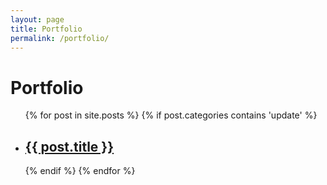 ```yaml
---
layout: page
title: Portfolio
permalink: /portfolio/
---
```


<div class="home">

  <h1 class="page-heading">Portfolio</h1>

  <ul class="post-list">
    {% for post in site.posts %}
      {% if post.categories contains 'update' %}
      <li>
        <h2>
          <a class="post-link" href="{{ post.url | prepend: site.baseurl }}">{{ post.title }}</a>
        </h2>
      </li>
      {% endif %}
    {% endfor %}
  </ul>

</div>
